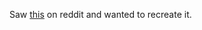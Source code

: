 Saw <a href="https://emilkowal.ski/ui/dynamic-island" target="_blank">this</a> on reddit and wanted to recreate it.
